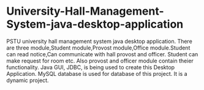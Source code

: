 # University-Hall-Management-System-java-desktop-application

PSTU university hall management system java desktop application.
There are three module,Student module,Provost module,Office module.Student can read notice,Can communicate with hall provost and officer.
Student can make request for room etc.
Also provost and officer module contain theier functionality. 
Java GUI, JDBC, is being used to create this Desktop Application. 
MySQL database is used for database of this project. 
It is a dynamic project. 
